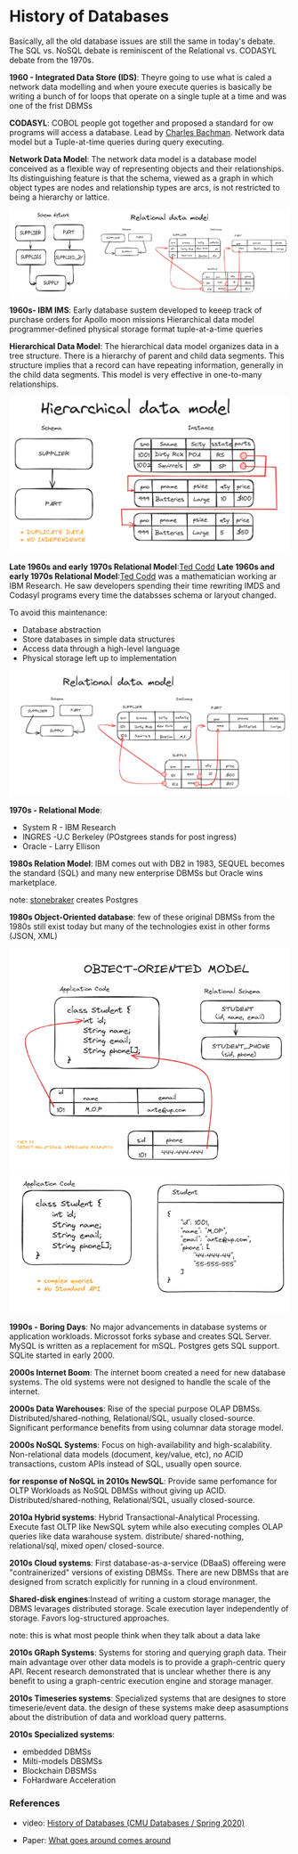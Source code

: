 # History of Databases

Basically, all the old database issues are still the same in today's debate. The SQL vs. NoSQL debate is reminiscent of the Relational vs. CODASYL debate from the 1970s.

**1960 - Integrated Data Store (IDS)**: Theyre going to use what is caled a network data modelling and when youre execute queries is basically be writing a bunch of for loops that operate on a single tuple at a time and was one of the frist DBMSs

**CODASYL**: COBOL people got together and proposed a standard for ow programs will access a database. Lead by [Charles Bachman](). Network data model but a Tuple-at-time queries during query executing.

**Network Data Model**: The network data model is a database model conceived as a flexible way of representing objects and their relationships. Its distinguishing feature is that the schema, viewed as a graph in which object types are nodes and relationship types are arcs, is not restricted to being a hierarchy or lattice.

<div style="display: flex; justify-content: space-between;">
    <img src="../../assets/courses/database/schema_network.png" style="max-width: 30%; height: auto;">
    <img src="../../assets/courses/database/relational_DBMS.png" style="max-width: 70%; height: auto;">
</div>

**1960s- IBM IMS**: Early database sustem developed to keeep track of purchase orders for Apollo moon missions
Hierarchical data model
programmer-defined physical storage format
tuple-at-a-time queries

**Hierarchical Data Model**: The hierarchical data model organizes data in a tree structure. There is a hierarchy of parent and child data segments. This structure implies that a record can have repeating information, generally in the child data segments. This model is very effective in one-to-many relationships.

<img src="../../assets/courses/database/hierarchical_DBMS.png" syle="max-width: 100%; height: auto;">

**Late 1960s and early 1970s Relational Model**:[Ted Codd](https://en.wikipedia.org/wiki/Edgar_F._Codd) **Late 1960s and early 1970s Relational Model**:[Ted Codd](https://en.wikipedia.org/wiki/Edgar_F._Codd) was a mathematician working ar IBM Research. He saw developers spending their time rewriting IMDS and Codasyl programs every time the databsses schema or laryout changed.

To avoid this maintenance:

- Database abstraction
- Store databases in simple data structures
- Access data through a high-level language
- Physical storage left up to implementation

<img src="../../assets/courses/database/relational_DBMS.png" syle="max-width: 100%; height: auto;">

**1970s - Relational Mode**:

- System R - IBM Research
- INGRES -U.C Berkeley (POstgrees stands for post ingress)
- Oracle - Larry Ellison

**1980s Relation Model**: IBM comes out with DB2 in 1983, SEQUEL becomes the standard (SQL) and many new enterprise DBMSs but Oracle wins marketplace.

note: [stonebraker](https://en.wikipedia.org/wiki/Michael_Stonebraker) creates Postgres

**1980s Object-Oriented database**: few of these original DBMSs from the 1980s still exist today but many of the technologies exist in other forms (JSON, XML)

<img src="../../assets/courses/database/object_oriented_DBMS.png" syle="max-width: 100%; height: auto;">
<img src="../../assets/courses/database/doc.png" syle="max-width: 100%; height: auto;">

**1990s - Boring Days**: No major advancements in database systems or application workloads. Microssot forks sybase and creates SQL Server. MySQL is written as a replacement for mSQL. Postgres gets SQL support. SQLite started in early 2000.

**2000s Internet Boom**: The internet boom created a need for new database systems. The old systems were not designed to handle the scale of the internet.

**2000s Data Warehouses**: Rise of the special purpose OLAP DBMSs. Distributed/shared-nothing, Relational/SQL, usually closed-source. Significant performance benefits from using columnar data storage model.

**2000s NoSQL Systems**: Focus on high-availability and high-scalability. Non-relational data models (document, key/value, etc), no ACID transactions, custom APIs instead of SQL, usually open source.

**for response of NoSQL in 2010s NewSQL**: Provide same perfomance for OLTP Workloads as NoSQL DBMSs without giving up ACID. Distributed/shared-nothing, Relational/SQL, usually closed-source.

**2010a Hybrid systems**: Hybrid Transactional-Analytical Processing. Execute fast OLTP like NewSQL sytem while also executing comples OLAP queries like data warahouse system. distribute/ shared-nothing, relational/sql, mixed open/ closed-source.

**2010s Cloud systems**: First database-as-a-service (DBaaS) offereing were "contrainerized" versions of existing DBMSs. There are new DBMSs that are designed from scratch explicitly for running in a cloud environment.

**Shared-disk engines**:Instead of writing a custom storage manager, the DBMS levarages distributed storage. Scale execution layer independently of storage. Favors log-structured approaches.

note: this is what most people think when they talk about a data lake

**2010s GRaph Systems**: Systems for storing and querying graph data. Their main advantage over other data models is to provide a graph-centric query API. Recent research demonstrated that is unclear whether there is any benefit to using a graph-centric execution engine and storage manager.

**2010s Timeseries systems**: Specialized systems that are designes to store timeserie/event data. the design of these systems make deep asasumptions about the distribution of data and workload query patterns.

**2010s Specialized systems**:

- embedded DBMSs
- Milti-models DBSMSs
- Blockchain DBSMSs
- FoHardware Acceleration

### References

- video: [History of Databases (CMU Databases / Spring 2020)](https://www.youtube.com/watch?v=SdW5RKUboKc&list=PLSE8ODhjZXjasmrEd2_Yi1deeE360zv5O&index=1)

- Paper: [What goes around comes around ](https://people.cs.umass.edu/~yanlei/courses/CS691LL-f06/papers/SH05.pdf)
